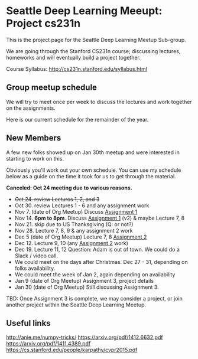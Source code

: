 # Seattle Deep Learning Meeupt: Project cs231n
 
This is the project page for the Seattle Deep Learning Meetup Sub-group. 

We are going through the Stanford CS231n course; discussing lectures, homeworks and
will eventually build a project together.

Course Syllabus: http://cs231n.stanford.edu/syllabus.html

## Group meetup schedule

We will try to meet once per week to discuss the lectures and work together on the assignments. 

Here is our current schedule for the remainder of the year. 

## New Members

A few new folks showed up on Jan 30th meetup and were interested in starting to work on this. 

Obviously you'll work out your own schedule. You can use my schedule below as a guide on the time
it took for us to get through the material. 

**Canceled: Oct 24 meeting due to various reasons.**

* ~~Oct 24. review Lectures 1, 2, and 3~~
* Oct 30. review Lectures 1 - 6 and any assignment work
* Nov 7. (date of Org Meetup) Discuss [Assignment 1](cs231n_assignment1)
* Nov 14. **6pm to 8pm**. Discuss [Assignment 1](cs231n_assignment1) (v2) & maybe Lecture 7, 8
* Nov 21. skip due to US Thanksgiving (Q: or not?)
* Nov 28. Lecture 7, 8, 9 & any assignment 2 work
* Dec 5 (date of Org Meetup) Lecture 7, 8 [Assignment 2](cs231n_assignment1)
* Dec 12. Lecture 9, 10 (any [Assignment 2](cs231n_assignment1) work)
* Dec 19. Lecture 11, 12  Question: Adam is out of town. We could do a Slack / video call. 
* We could meet on the days after Christmas. Dec 27 - 31, depending on folks availability.
* We could meet the week of Jan 2, again depending on availability
* Jan 9 (date of Org Meetup) Assignment 3, project details
* Jan 30 (date of Org Meetup) Still discussing Assignment 3. 

TBD: Once Assignment 3 is complete, we may consider a project, or join another project within
the Seattle Deep Learning Meetup. 

## Useful links

http://anie.me/numpy-tricks/
https://arxiv.org/pdf/1412.6632.pdf
https://arxiv.org/pdf/1411.4389.pdf
https://cs.stanford.edu/people/karpathy/cvpr2015.pdf








